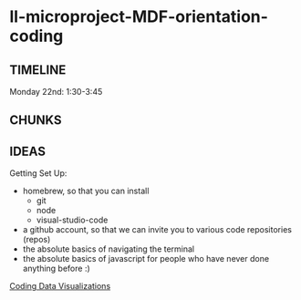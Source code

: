 # ll-microproject-MDF-orientation-coding

## TIMELINE
 Monday 22nd: 1:30-3:45

## CHUNKS

## IDEAS

Getting Set Up:
* homebrew, so that you can install
    * git
    * node
    * visual-studio-code
* a github account, so that we can invite you to various code repositories (repos)
* the absolute basics of navigating the terminal
* the absolute basics of javascript for people who have never done anything before :)



[Coding Data Visualizations](https://hackmd.io/JDifXR_fT--uRVrSNa3F6Q)